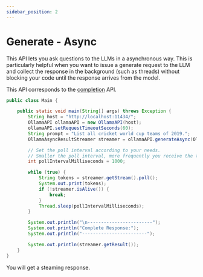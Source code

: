 ```yaml
---
sidebar_position: 2
---
```


# Generate - Async

This API lets you ask questions to the LLMs in a asynchronous way.
This is particularly helpful when you want to issue a generate request to the LLM and collect the response in the
background (such as threads) without blocking your code until the response arrives from the model.

This API corresponds to
the [completion](https://github.com/jmorganca/ollama/blob/main/docs/api.md#generate-a-completion) API.

```java
public class Main {

    public static void main(String[] args) throws Exception {
        String host = "http://localhost:11434/";
        OllamaAPI ollamaAPI = new OllamaAPI(host);
        ollamaAPI.setRequestTimeoutSeconds(60);
        String prompt = "List all cricket world cup teams of 2019.";
        OllamaAsyncResultStreamer streamer = ollamaAPI.generateAsync(OllamaModelType.LLAMA3, prompt, false);

        // Set the poll interval according to your needs. 
        // Smaller the poll interval, more frequently you receive the tokens.
        int pollIntervalMilliseconds = 1000;

        while (true) {
            String tokens = streamer.getStream().poll();
            System.out.print(tokens);
            if (!streamer.isAlive()) {
                break;
            }
            Thread.sleep(pollIntervalMilliseconds);
        }

        System.out.println("\n------------------------");
        System.out.println("Complete Response:");
        System.out.println("------------------------");

        System.out.println(streamer.getResult());
    }
}
```

You will get a steaming response.